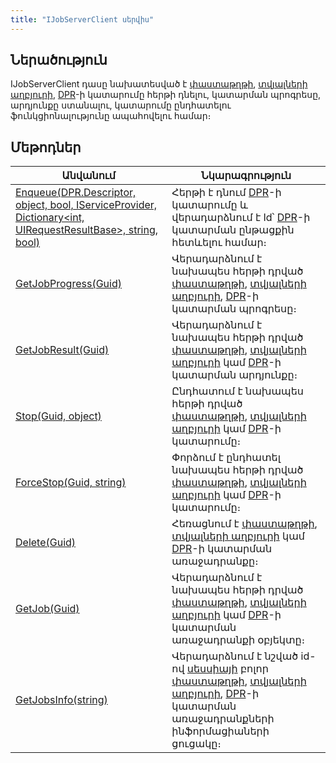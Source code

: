 ```yaml
---
title: "IJobServerClient սերվիս"
---
```


## Ներածություն

IJobServerClient դասը նախատեսված է [փաստաթղթի](../definitions/document.md), [տվյալների աղբյուրի](../definitions/ds.md), [DPR](../definitions/dpr.md)-ի կատարումը հերթի դնելու, կատարման պրոգրեսը, արդյունքը ստանալու, կատարումը ընդհատելու ֆունկցիոնալությունը ապահովելու համար։

## Մեթոդներ

| Անվանում | Նկարագրություն |
|----------|----------------|
| [Enqueue(DPR.Descriptor, object, bool, IServiceProvider, Dictionary<int, UIRequestResultBase>, string, bool)](IJobServerClient/Enqueue.md) | Հերթի է դնում [DPR](../definitions/dpr.md)-ի կատարումը և վերադարձնում է Id՝ [DPR](../definitions/dpr.md)-ի կատարման ընթացքին հետևելու համար։ |
| [GetJobProgress(Guid)](IJobServerClient/GetJobProgress.md) | Վերադարձնում է նախապես հերթի դրված [փաստաթղթի](../definitions/document.md), [տվյալների աղբյուրի](../definitions/ds.md), [DPR](../definitions/dpr.md)-ի կատարման պրոգրեսը։ |
| [GetJobResult(Guid)](IJobServerClient/GetJobResult.md) | Վերադարձնում է նախապես հերթի դրված [փաստաթղթի](../definitions/document.md), [տվյալների աղբյուրի](../definitions/ds.md) կամ [DPR](../definitions/dpr.md)-ի կատարման արդյունքը։ |
| [Stop(Guid, object)](IJobServerClient/Stop.md) | Ընդհատում է նախապես հերթի դրված [փաստաթղթի](../definitions/document.md), [տվյալների աղբյուրի](../definitions/ds.md) կամ [DPR](../definitions/dpr.md)-ի կատարումը։ |
| [ForceStop(Guid, string)](IJobServerClient/ForceStop.md) | Փորձում է ընդհատել նախապես հերթի դրված [փաստաթղթի](../definitions/document.md), [տվյալների աղբյուրի](../definitions/ds.md) կամ [DPR](../definitions/dpr.md)-ի կատարումը։ |
| [Delete(Guid)](IJobServerClient/Delete.md) | Հեռացնում է [փաստաթղթի](../definitions/document.md), [տվյալների աղբյուրի](../definitions/ds.md) կամ [DPR](../definitions/dpr.md)-ի կատարման առաջադրանքը։ |
| [GetJob(Guid)](IJobServerClient/GetJob.md) | Վերադարձնում է նախապես հերթի դրված [փաստաթղթի](../definitions/document.md), [տվյալների աղբյուրի](../definitions/ds.md) կամ [DPR](../definitions/dpr.md)-ի կատարման առաջադրանքի օբյեկտը։ |
| [GetJobsInfo(string)](IJobServerClient/GetJobsInfo.md) | Վերադարձնում է նշված id-ով [սեսսիայի](../types/SessionInfo.md) բոլոր [փաստաթղթի](../definitions/document.md), [տվյալների աղբյուրի](../definitions/ds.md), [DPR](../definitions/dpr.md)-ի կատարման առաջադրանքների ինֆորմացիաների ցուցակը։ |
